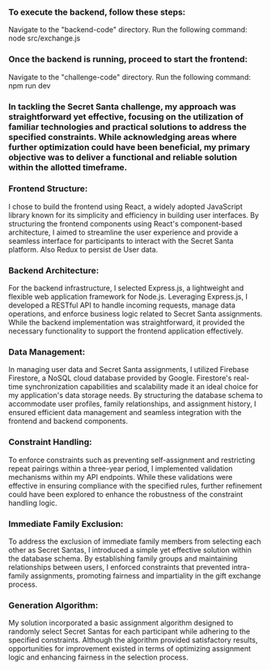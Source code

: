 ### To execute the backend, follow these steps:

Navigate to the "backend-code" directory.
Run the following command:
node src/exchange.js

### Once the backend is running, proceed to start the frontend:

Navigate to the "challenge-code" directory.
Run the following command:
npm run dev

### In tackling the Secret Santa challenge, my approach was straightforward yet effective, focusing on the utilization of familiar technologies and practical solutions to address the specified constraints. While acknowledging areas where further optimization could have been beneficial, my primary objective was to deliver a functional and reliable solution within the allotted timeframe.

### Frontend Structure:
I chose to build the frontend using React, a widely adopted JavaScript library known for its simplicity and efficiency in building user interfaces. By structuring the frontend components using React's component-based architecture, I aimed to streamline the user experience and provide a seamless interface for participants to interact with the Secret Santa platform. Also Redux to persist de User data.

### Backend Architecture:
For the backend infrastructure, I selected Express.js, a lightweight and flexible web application framework for Node.js. Leveraging Express.js, I developed a RESTful API to handle incoming requests, manage data operations, and enforce business logic related to Secret Santa assignments. While the backend implementation was straightforward, it provided the necessary functionality to support the frontend application effectively.

### Data Management:
In managing user data and Secret Santa assignments, I utilized Firebase Firestore, a NoSQL cloud database provided by Google. Firestore's real-time synchronization capabilities and scalability made it an ideal choice for my application's data storage needs. By structuring the database schema to accommodate user profiles, family relationships, and assignment history, I ensured efficient data management and seamless integration with the frontend and backend components.

### Constraint Handling:
To enforce constraints such as preventing self-assignment and restricting repeat pairings within a three-year period, I implemented validation mechanisms within my API endpoints. While these validations were effective in ensuring compliance with the specified rules, further refinement could have been explored to enhance the robustness of the constraint handling logic.

### Immediate Family Exclusion:
To address the exclusion of immediate family members from selecting each other as Secret Santas, I introduced a simple yet effective solution within the database schema. By establishing family groups and maintaining relationships between users, I enforced constraints that prevented intra-family assignments, promoting fairness and impartiality in the gift exchange process.

### Generation Algorithm:
My solution incorporated a basic assignment algorithm designed to randomly select Secret Santas for each participant while adhering to the specified constraints. Although the algorithm provided satisfactory results, opportunities for improvement existed in terms of optimizing assignment logic and enhancing fairness in the selection process.
